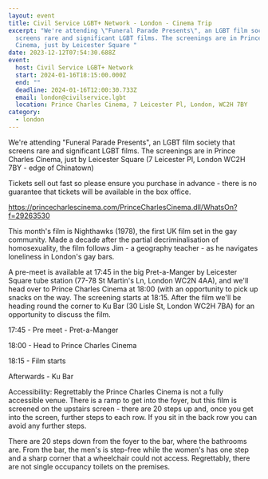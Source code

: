 ```yaml
---
layout: event
title: Civil Service LGBT+ Network - London - Cinema Trip
excerpt: "We're attending \"Funeral Parade Presents\", an LGBT film society that
  screens rare and significant LGBT films. The screenings are in Prince Charles
  Cinema, just by Leicester Square "
date: 2023-12-12T07:54:30.688Z
event:
  host: Civil Service LGBT+ Network
  start: 2024-01-16T18:15:00.000Z
  end: ""
  deadline: 2024-01-16T12:00:30.733Z
  email: london@civilservice.lgbt
  location: Prince Charles Cinema, 7 Leicester Pl, London, WC2H 7BY
category:
  - london
---
```

We're attending "Funeral Parade Presents", an LGBT film society that screens rare and significant LGBT films. The screenings are in Prince Charles Cinema, just by Leicester Square (7 Leicester Pl, London WC2H 7BY - edge of Chinatown)

Tickets sell out fast so please ensure you purchase in advance - there is no guarantee that tickets will be available in the box office.[](https://princecharlescinema.com/PrinceCharlesCinema.dll/WhatsOn?f=29263530)

<https://princecharlescinema.com/PrinceCharlesCinema.dll/WhatsOn?f=29263530>

This month's film is Nighthawks (1978), the first UK film set in the gay community. Made a decade after the partial decriminalisation of homosexuality, the film follows Jim - a geography teacher - as he navigates loneliness in London's gay bars.

A pre-meet is available at 17:45 in the big Pret-a-Manger by Leicester Square tube station (77-78 St Martin's Ln, London WC2N 4AA), and we'll head over to Prince Charles Cinema at 18:00 (with an opportunity to pick up snacks on the way. The screening starts at 18:15. After the film we'll be heading round the corner to Ku Bar (30 Lisle St, London WC2H 7BA) for an opportunity to discuss the film.

17:45 - Pre meet - Pret-a-Manger 

18:00 - Head to Prince Charles Cinema

18:15 - Film starts

Afterwards - Ku Bar

Accessibility: Regrettably the Prince Charles Cinema is not a fully accessible venue. There is a ramp to get into the foyer, but this film is screened on the upstairs screen - there are 20 steps up and, once you get into the screen, further steps to each row. If you sit in the back row you can avoid any further steps.

There are 20 steps down from the foyer to the bar, where the bathrooms are. From the bar, the men's is step-free while the women's has one step and a sharp corner that a wheelchair could not access. Regrettably, there are not single occupancy toilets on the premises.